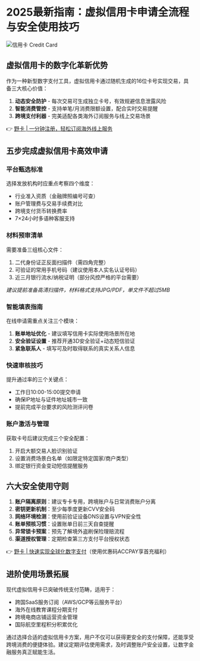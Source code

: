 # 2025最新指南：虚拟信用卡申请全流程与安全使用技巧

![信用卡 Credit Card](https://bbtdd.com/wp-content/uploads/img/8437899125745233.webp)

## 虚拟信用卡的数字化革新优势
作为一种新型数字支付工具，虚拟信用卡通过随机生成的16位卡号实现交易，具备三大核心价值：
1. **动态安全防护** - 每次交易可生成独立卡号，有效规避信息泄露风险
2. **智能消费管控** - 支持单笔/月消费限额设置，配合实时交易提醒
3. **跨境支付利器** - 完美适配各类海外订阅服务与线上交易场景

👉 [野卡 | 一分钟注册，轻松订阅海外线上服务](https://bbtdd.com/yeka)

## 五步完成虚拟信用卡高效申请

### 平台甄选标准
选择发放机构时应重点考察四个维度：
- 行业准入资质（金融牌照编号可查）
- 账户管理费与交易手续费对比
- 跨境支付货币转换费率
- 7×24小时多语种客服支持

### 材料预审清单
需要准备三组核心文件：
1. 二代身份证正反面扫描件（需四角完整）
2. 可验证的常用手机号码（建议使用本人实名认证号码）
3. 近三月银行流水/纳税证明（部分风控严格的平台需要）

*建议提前准备高清扫描件，材料格式支持JPG/PDF，单文件不超过5MB*

### 智能填表指南
在线申请需重点关注三个模块：
1. **账单地址优化** - 建议填写信用卡实际使用场景所在地
2. **安全验证设置** - 推荐开通3D安全验证+动态短信验证
3. **紧急联系人** - 填写可及时取得联系的真实关系人信息

### 快速审核技巧
提升通过率的三个关键点：
- 工作日10:00-15:00提交申请
- 确保IP地址与证件地址城市一致
- 提前完成平台要求的风险测评问卷

### 账户激活与管理
获取卡号后建议完成三个安全配置：
1. 开启大额交易人脸识别验证
2. 设置消费场景白名单（如限定特定国家/商户类型）
3. 绑定银行资金变动短信提醒服务

## 六大安全使用守则
1. **账户隔离原则**：建议专卡专用，跨境账户与日常消费账户分离
2. **密钥更新机制**：至少每季度更新CVV安全码
3. **网络环境检测**：使用前验证设备DNS设置与VPN安全性
4. **账单预核习惯**：设置账单日前三天自查提醒
5. **异常锁卡预案**：预先了解境外盗刷保险理赔流程
6. **渠道授权管理**：定期检查第三方支付平台授权状态

👉 [野卡 | 快速实现全球化数字支付](https://bbtdd.com/yeka)（使用优惠码ACCPAY享首充福利）

## 进阶使用场景拓展
现代虚拟信用卡已突破传统支付范畴，适用于：
- 跨国SaaS服务订阅（AWS/GCP等云服务平台）
- 海外在线教育课程分期支付
- 跨境电商店铺运营资金管理
- 国际航空里程积分积累优化

通过选择合适的虚拟信用卡方案，用户不仅可以获得更安全的支付保障，还能享受跨境消费的便捷体验。建议定期评估使用需求，及时调整账户安全设置，让数字金融服务真正赋能生活。